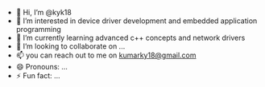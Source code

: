 - 👋 Hi, I’m @kyk18
- 👀 I’m interested in device driver development and embedded application programming
- 🌱 I’m currently learning advanced c++ concepts and network drivers
- 💞️ I’m looking to collaborate on ...
- 📫 you can reach out to me on kumarky18@gmail.com
- 😄 Pronouns: ...
- ⚡ Fun fact: ...

<!---
kyk18/kyk18 is a ✨ special ✨ repository because its `README.md` (this file) appears on your GitHub profile.
You can click the Preview link to take a look at your changes.
--->
